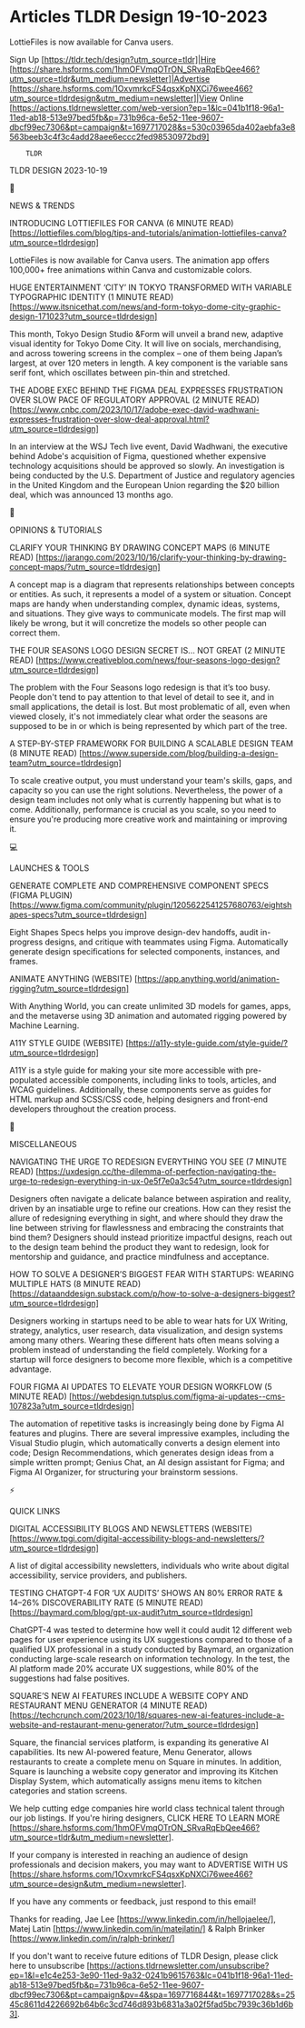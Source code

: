# Articles TLDR Design 19-10-2023

LottieFiles is now available for Canva users.  

Sign Up [https://tldr.tech/design?utm_source=tldr]|Hire
[https://share.hsforms.com/1hmOFVmqOTrON_SRvaRqEbQee466?utm_source=tldr&utm_medium=newsletter]|Advertise
[https://share.hsforms.com/1OxvmrkcFS4qsxKpNXCi76wee466?utm_source=tldrdesign&utm_medium=newsletter]|View
Online
[https://actions.tldrnewsletter.com/web-version?ep=1&lc=041b1f18-96a1-11ed-ab18-513e97bed5fb&p=731b96ca-6e52-11ee-9607-dbcf99ec7306&pt=campaign&t=1697717028&s=530c03965da402aebfa3e8563beeb3c4f3c4add28aee6eccc2fed98530972bd9]


		TLDR 

TLDR DESIGN 2023-10-19

📱 

NEWS & TRENDS

 INTRODUCING LOTTIEFILES FOR CANVA (6 MINUTE READ)
[https://lottiefiles.com/blog/tips-and-tutorials/animation-lottiefiles-canva?utm_source=tldrdesign]


 LottieFiles is now available for Canva users. The animation app
offers 100,000+ free animations within Canva and customizable colors. 

 HUGE ENTERTAINMENT ‘CITY’ IN TOKYO TRANSFORMED WITH VARIABLE
TYPOGRAPHIC IDENTITY (1 MINUTE READ)
[https://www.itsnicethat.com/news/and-form-tokyo-dome-city-graphic-design-171023?utm_source=tldrdesign]


 This month, Tokyo Design Studio &Form will unveil a brand new,
adaptive visual identity for Tokyo Dome City. It will live on socials,
merchandising, and across towering screens in the complex – one of
them being Japan’s largest, at over 120 meters in length. A key
component is the variable sans serif font, which oscillates between
pin-thin and stretched. 

 THE ADOBE EXEC BEHIND THE FIGMA DEAL EXPRESSES FRUSTRATION OVER SLOW
PACE OF REGULATORY APPROVAL (2 MINUTE READ)
[https://www.cnbc.com/2023/10/17/adobe-exec-david-wadhwani-expresses-frustration-over-slow-deal-approval.html?utm_source=tldrdesign]


 In an interview at the WSJ Tech live event, David Wadhwani, the
executive behind Adobe's acquisition of Figma, questioned whether
expensive technology acquisitions should be approved so slowly. An
investigation is being conducted by the U.S. Department of Justice and
regulatory agencies in the United Kingdom and the European Union
regarding the $20 billion deal, which was announced 13 months ago. 

🚀 

OPINIONS & TUTORIALS

 CLARIFY YOUR THINKING BY DRAWING CONCEPT MAPS (6 MINUTE READ)
[https://jarango.com/2023/10/16/clarify-your-thinking-by-drawing-concept-maps/?utm_source=tldrdesign]


 A concept map is a diagram that represents relationships between
concepts or entities. As such, it represents a model of a system or
situation. Concept maps are handy when understanding complex, dynamic
ideas, systems, and situations. They give ways to communicate models.
The first map will likely be wrong, but it will concretize the models
so other people can correct them. 

 THE FOUR SEASONS LOGO DESIGN SECRET IS... NOT GREAT (2 MINUTE READ)
[https://www.creativebloq.com/news/four-seasons-logo-design?utm_source=tldrdesign]


 The problem with the Four Seasons logo redesign is that it’s too
busy. People don't tend to pay attention to that level of detail to
see it, and in small applications, the detail is lost. But most
problematic of all, even when viewed closely, it's not immediately
clear what order the seasons are supposed to be in or which is being
represented by which part of the tree. 

 A STEP-BY-STEP FRAMEWORK FOR BUILDING A SCALABLE DESIGN TEAM (8
MINUTE READ)
[https://www.superside.com/blog/building-a-design-team?utm_source=tldrdesign]


 To scale creative output, you must understand your team's skills,
gaps, and capacity so you can use the right solutions. Nevertheless,
the power of a design team includes not only what is currently
happening but what is to come. Additionally, performance is crucial as
you scale, so you need to ensure you're producing more creative work
and maintaining or improving it. 

💻 

LAUNCHES & TOOLS

 GENERATE COMPLETE AND COMPREHENSIVE COMPONENT SPECS (FIGMA PLUGIN)
[https://www.figma.com/community/plugin/1205622541257680763/eightshapes-specs?utm_source=tldrdesign]


 Eight Shapes Specs helps you improve design-dev handoffs, audit
in-progress designs, and critique with teammates using Figma.
Automatically generate design specifications for selected components,
instances, and frames. 

 ANIMATE ANYTHING (WEBSITE)
[https://app.anything.world/animation-rigging?utm_source=tldrdesign] 

 With Anything World, you can create unlimited 3D models for games,
apps, and the metaverse using 3D animation and automated rigging
powered by Machine Learning. 

 A11Y STYLE GUIDE (WEBSITE)
[https://a11y-style-guide.com/style-guide/?utm_source=tldrdesign] 

 A11Y is a style guide for making your site more accessible with
pre-populated accessible components, including links to tools,
articles, and WCAG guidelines. Additionally, these components serve as
guides for HTML markup and SCSS/CSS code, helping designers and
front-end developers throughout the creation process. 

🎁 

MISCELLANEOUS

 NAVIGATING THE URGE TO REDESIGN EVERYTHING YOU SEE (7 MINUTE READ)
[https://uxdesign.cc/the-dilemma-of-perfection-navigating-the-urge-to-redesign-everything-in-ux-0e5f7e0a3c54?utm_source=tldrdesign]


 Designers often navigate a delicate balance between aspiration and
reality, driven by an insatiable urge to refine our creations. How can
they resist the allure of redesigning everything in sight, and where
should they draw the line between striving for flawlessness and
embracing the constraints that bind them? Designers should instead
prioritize impactful designs, reach out to the design team behind the
product they want to redesign, look for mentorship and guidance, and
practice mindfulness and acceptance. 

 HOW TO SOLVE A DESIGNER’S BIGGEST FEAR WITH STARTUPS: WEARING
MULTIPLE HATS (8 MINUTE READ)
[https://dataanddesign.substack.com/p/how-to-solve-a-designers-biggest?utm_source=tldrdesign]


 Designers working in startups need to be able to wear hats for UX
Writing, strategy, analytics, user research, data visualization, and
design systems among many others. Wearing these different hats often
means solving a problem instead of understanding the field completely.
Working for a startup will force designers to become more flexible,
which is a competitive advantage. 

 FOUR FIGMA AI UPDATES TO ELEVATE YOUR DESIGN WORKFLOW (5 MINUTE READ)
[https://webdesign.tutsplus.com/figma-ai-updates--cms-107823a?utm_source=tldrdesign]


 The automation of repetitive tasks is increasingly being done by
Figma AI features and plugins. There are several impressive examples,
including the Visual Studio plugin, which automatically converts a
design element into code; Design Recommendations, which generates
design ideas from a simple written prompt; Genius Chat, an AI design
assistant for Figma; and Figma AI Organizer, for structuring your
brainstorm sessions. 

⚡ 

QUICK LINKS

 DIGITAL ACCESSIBILITY BLOGS AND NEWSLETTERS (WEBSITE)
[https://www.tpgi.com/digital-accessibility-blogs-and-newsletters/?utm_source=tldrdesign]


 A list of digital accessibility newsletters, individuals who write
about digital accessibility, service providers, and publishers. 

 TESTING CHATGPT-4 FOR ‘UX AUDITS’ SHOWS AN 80% ERROR RATE &
14–26% DISCOVERABILITY RATE (5 MINUTE READ)
[https://baymard.com/blog/gpt-ux-audit?utm_source=tldrdesign] 

 ChatGPT-4 was tested to determine how well it could audit 12
different web pages for user experience using its UX suggestions
compared to those of a qualified UX professional in a study conducted
by Baymard, an organization conducting large-scale research on
information technology. In the test, the AI platform made 20% accurate
UX suggestions, while 80% of the suggestions had false positives. 

 SQUARE’S NEW AI FEATURES INCLUDE A WEBSITE COPY AND RESTAURANT MENU
GENERATOR (4 MINUTE READ)
[https://techcrunch.com/2023/10/18/squares-new-ai-features-include-a-website-and-restaurant-menu-generator/?utm_source=tldrdesign]


 Square, the financial services platform, is expanding its generative
AI capabilities. Its new AI-powered feature, Menu Generator, allows
restaurants to create a complete menu on Square in minutes. In
addition, Square is launching a website copy generator and improving
its Kitchen Display System, which automatically assigns menu items to
kitchen categories and station screens. 

 We help cutting edge companies hire world class technical talent
through our job listings. If you're hiring designers, CLICK HERE TO
LEARN MORE
[https://share.hsforms.com/1hmOFVmqOTrON_SRvaRqEbQee466?utm_source=tldr&utm_medium=newsletter].


If your company is interested in reaching an audience of design
professionals and decision makers, you may want to ADVERTISE WITH US
[https://share.hsforms.com/1OxvmrkcFS4qsxKpNXCi76wee466?utm_source=design&utm_medium=newsletter].


If you have any comments or feedback, just respond to this email! 

Thanks for reading, 
Jae Lee [https://www.linkedin.com/in/hellojaelee/], Matej Latin
[https://www.linkedin.com/in/matejlatin/] & Ralph Brinker
[https://www.linkedin.com/in/ralph-brinker/] 

If you don't want to receive future editions of TLDR Design,
please click here to unsubscribe
[https://actions.tldrnewsletter.com/unsubscribe?ep=1&l=e1c4e253-3e90-11ed-9a32-0241b9615763&lc=041b1f18-96a1-11ed-ab18-513e97bed5fb&p=731b96ca-6e52-11ee-9607-dbcf99ec7306&pt=campaign&pv=4&spa=1697716844&t=1697717028&s=2545c8611d4226692b64b6c3cd746d893b6831a3a02f5fad5bc7939c36b1d6b3].
